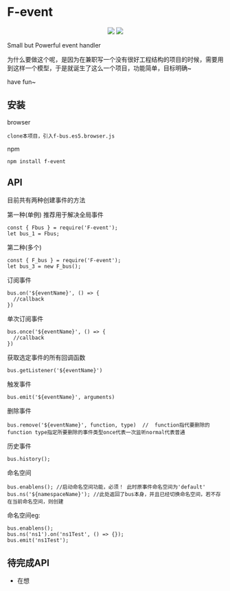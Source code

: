 # F-event
<p align="center">
  <a><img src="https://img.shields.io/npm/v/f-event.svg?style=flat"></a>
  <a><img src="https://www.travis-ci.org/cuijinyu/F-event.svg?branch=master"></a>
</p>
Small but Powerful event handler

为什么要做这个呢，是因为在兼职写一个没有很好工程结构的项目的时候，需要用到这样一个模型，于是就诞生了这么一个项目，功能简单，目标明确~

have fun~
## 安装
browser
```
clone本项目，引入f-bus.es5.browser.js
```
npm
```
npm install f-event
```
## API
目前共有两种创建事件的方法

第一种(单例)   推荐用于解决全局事件
```
const { Fbus } = require('F-event');
let bus_1 = Fbus;
```
第二种(多个)
```
const { F_bus } = require('F-event');
let bus_3 = new F_bus();
```
订阅事件
```
bus.on('${eventName}', () => {
  //callback
})
```
单次订阅事件 
```
bus.once('${eventName}', () => {
  //callback
})

```
获取选定事件的所有回调函数
```
bus.getListener('${eventName}')
```
触发事件
```
bus.emit('${eventName}', arguments)
```
删除事件
```
bus.remove('${eventName}', function, type)  //  function指代要删除的function type指定所要删除的事件类型once代表一次监听normal代表普通
```
历史事件
```
bus.history();
```
命名空间
```
bus.enablens(); //启动命名空间功能，必须！ 此时原事件命名空间为'default'
bus.ns('${namespaceName}'); //此处返回了bus本身，并且已经切换命名空间，若不存在当前命名空间，则创建
```
命名空间eg:
```
bus.enablens();
bus.ns('ns1').on('ns1Test', () => {});
bus.emit('ns1Test');
```
## 待完成API
  - 在想

